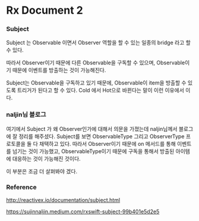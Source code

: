# Rx Document 2

### Subject

Subject 는 Observable 이면서 Observer 역할을 할 수 있는 일종의 bridge 라고 할 수 있다.

따라서 Observer이기 때문에 다른 Observable을 구독할 수 있으며, Observable이기 때문에 이벤트를 방출하는 것이 가능해진다.

Subject는 Observable을 구독하고 있기 때문에, Observable이 item을 방출할 수 있도록 트리거가 된다고 할 수 있다. Cold 에서 Hot으로 바뀐다는 말이 이런 이유에서 이다.



### naljin님 블로그

여기에서 Subject 가 왜 Observer인가에 대해서 의문을 가졌는데 naljin님께서 블로그에 잘 정리를 해주셨다. Subject를 보면 ObservableType 그리고 ObserverType 프로토콜을 둘 다 채택하고 있다. 따라서 Observer이기 때문에 on 메서드를 통해 이벤트를 넘기는 것이 가능했고, ObservableType이기 때문에 구독을 통해서 방출된 아이템에 대응하는 것이 가능해진 것이다. 

이 부분은 조금 더 살펴봐야 겠다.



### Reference

http://reactivex.io/documentation/subject.html

https://sujinnaljin.medium.com/rxswift-subject-99b401e5d2e5